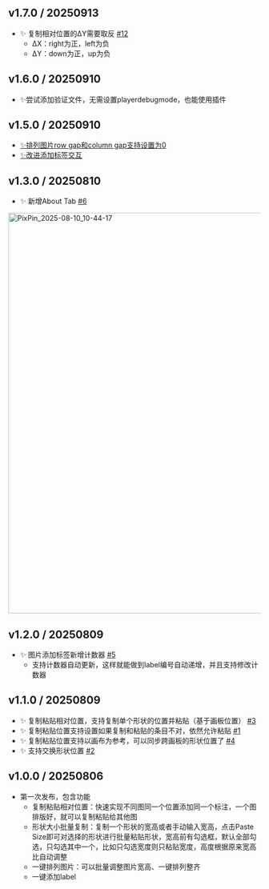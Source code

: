 ## v1.7.0 / 20250913
- ✨ 复制相对位置的ΔY需要取反 [#12](https://github.com/Achuan-2/illustrator_sci_plugin/issues/12)
  - ΔX：right为正，left为负
  - ΔY：down为正，up为负



## v1.6.0 / 20250910

- ✨尝试添加验证文件，无需设置playerdebugmode，也能使用插件

## v1.5.0 / 20250910

- [✨排列图片row gap和column gap支持设置为0](https://github.com/Achuan-2/illustrator_sci_plugin/issues/10)
- [✨改进添加标签交互](https://github.com/Achuan-2/illustrator_sci_plugin/issues/11)

## v1.3.0 / 20250810
- ✨ 新增About Tab [#6](https://github.com/Achuan-2/illustrator_sci_plugin/issues/6)

<img width="582" height="801" alt="PixPin_2025-08-10_10-44-17" src="https://github.com/user-attachments/assets/4165dd8d-6e8d-4c29-b142-53702517cf2a" />

## v1.2.0 / 20250809

- ✨ 图片添加标签新增计数器 [#5](https://github.com/Achuan-2/illustrator_sci_plugin/issues/5)
  - 支持计数器自动更新，这样就能做到label编号自动递增，并且支持修改计数器


## v1.1.0 / 20250809
- ✨ 复制粘贴相对位置，支持复制单个形状的位置并粘贴（基于画板位置） [#3](https://github.com/Achuan-2/illustrator_sci_plugin/issues/3)
- ✨ 复制粘贴位置支持设置如果复制和粘贴的条目不对，依然允许粘贴 [#1](https://github.com/Achuan-2/illustrator_sci_plugin/issues/1)
- ✨ 复制粘贴位置支持以画布为参考，可以同步跨画板的形状位置了 [#4](https://github.com/Achuan-2/illustrator_sci_plugin/issues/4)
- ✨ 支持交换形状位置 [#2](https://github.com/Achuan-2/illustrator_sci_plugin/issues/2)



## v1.0.0 / 20250806

- 第一次发布，包含功能
  - 复制粘贴相对位置：快速实现不同图同一个位置添加同一个标注，一个图排版好，就可以复制粘贴给其他图​
  - 形状大小批量复制：复制一个形状的宽高或者手动输入宽高，点击Paste Size即可对选择的形状进行批量粘贴形状，宽高前有勾选框，默认全部勾选，只勾选其中一个，比如只勾选宽度则只粘贴宽度，高度根据原来宽高比自动调整​
  - 一键排列图片：可以批量调整图片宽高、一键排列整齐​
  - 一键添加label​